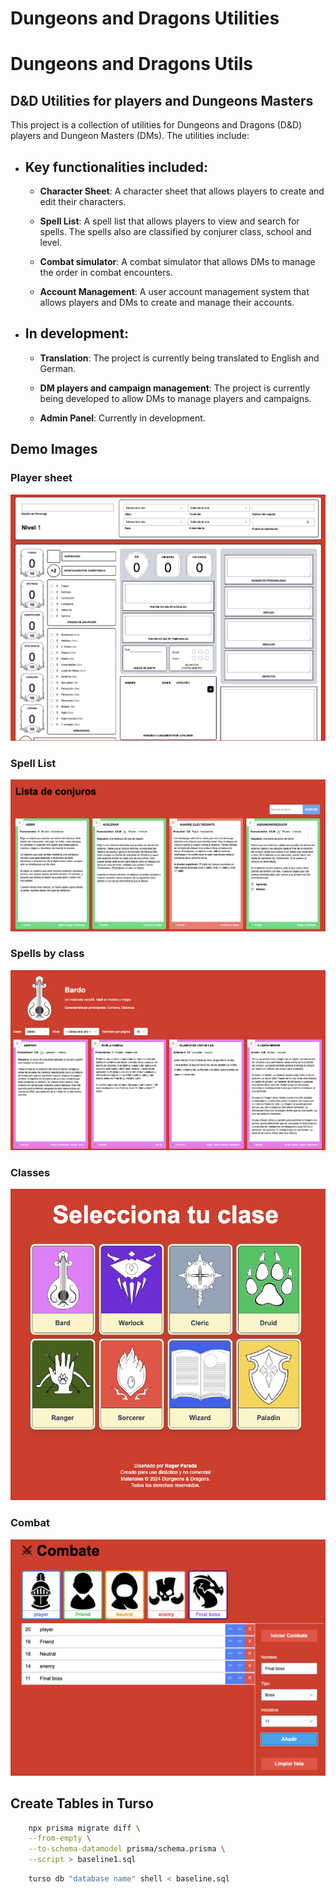# Dungeons and Dragons Utilities

# Dungeons and Dragons Utils
<article>

## D&D Utilities for players and Dungeons Masters

This project is a collection of utilities for Dungeons and Dragons (D&D) players and Dungeon Masters (DMs). The utilities include:

* ## Key functionalities included:
  * **Character Sheet**: A character sheet that allows players to create and edit their characters.

  * **Spell List**: A spell list that allows players to view and search for spells. The spells also are classified by conjurer class, school and level.

  * **Combat simulator**: A combat simulator that allows DMs to manage the order in combat encounters.

  * **Account Management**: A user account management system that allows players and DMs to create and manage their accounts.

* ## In development:
  * **Translation**: The project is currently being translated to English and German.

  * **DM players and campaign management**: The project is currently being developed to allow DMs to manage players and campaigns.

  * **Admin Panel**: Currently in development.

<div className="flex flex-col gap-6 justify-center mt-5">

## Demo Images 
<div className="mt-5 flex justify-center flex-col">

### Player sheet
![Demo](https://raw.githubusercontent.com/rogerparada/dnd_utils_ts/refs/heads/main/public/status/player.png)
</div>
<div className="mt-5 flex justify-center flex-col">

### Spell List 
![Demo](https://raw.githubusercontent.com/rogerparada/dnd_utils_ts/refs/heads/main/public/status/spells.png)
</div>
<div className="mt-5 flex justify-center flex-col">

### Spells by class
![Demo](https://raw.githubusercontent.com/rogerparada/dnd_utils_ts/refs/heads/main/public/status/spellclass.png)
</div>
<div className="mt-5 flex justify-center flex-col">

### Classes
![Demo](https://raw.githubusercontent.com/rogerparada/dnd_utils_ts/refs/heads/main/public/status/classes.png)
</div>
<div className="mt-5 flex justify-center flex-col">

### Combat
![Demo](https://raw.githubusercontent.com/rogerparada/dnd_utils_ts/refs/heads/main/public/status/combat.png)
</div>
</div>

</article>

## Create Tables in Turso

```bash
    npx prisma migrate diff \
    --from-empty \
    --to-schema-datamodel prisma/schema.prisma \
    --script > baseline1.sql
```

```bash
    turso db "database name" shell < baseline.sql
```